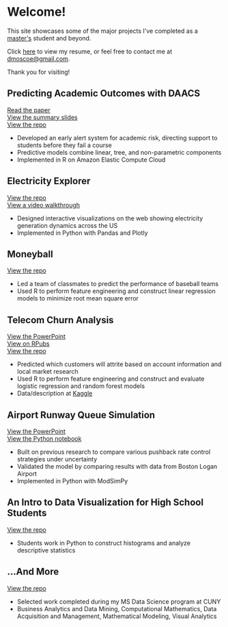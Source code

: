 # Welcome!

This site showcases some of the major projects I've completed as a [master's](http://catalog.sps.cuny.edu/preview_program.php?catoid=2&poid=607) student and beyond.  

Click [here](resume240706.pdf) to view my resume, or feel free to contact me at [dmoscoe@gmail.com](mailto:dmoscoe@gmail.com).  

Thank you for visiting!  

## Predicting Academic Outcomes with DAACS
[Read the paper](/daacs/paper.pdf)  
[View the summary slides](/daacs/slides.pdf)  
[View the repo](https://github.com/dmoscoe/DAACS2)  
* Developed an early alert system for academic risk, directing support to students before they fail a course  
* Predictive models combine linear, tree, and non-parametric components  
* Implemented in R on Amazon Elastic Compute Cloud

## Electricity Explorer
[View the repo](https://github.com/dmoscoe/DATA608)  
[View a video walkthrough](https://youtu.be/z8fwVsByEuw)  
* Designed interactive visualizations on the web showing electricity generation dynamics across the US  
* Implemented in Python with Pandas and Plotly

## Moneyball
[View the repo](https://github.com/dmoscoe/DATA621)  
* Led a team of classmates to predict the performance of baseball teams  
* Used R to perform feature engineering and construct linear regression models to minimize root mean square error

## Telecom Churn Analysis
[View the PowerPoint](/churn/churn.pdf)  
[View on RPubs](https://rpubs.com/dmoscoe/768184)  
[View the repo](https://github.com/dmoscoe/dmoscoe.github.io/tree/main/churn)  
* Predicted which customers will attrite based on account information and local market research  
* Used R to perform feature engineering and construct and evaluate logistic regression and random forest models  
* Data/description at [Kaggle](https://www.kaggle.com/c/customer-churn-prediction-2020/overview)

## Airport Runway Queue Simulation
[View the PowerPoint](/rway_queue/rway_queue.pdf)  
[View the Python notebook](https://colab.research.google.com/drive/1J1Bc2NUEzNCdJPIEXXLr3qnXu0hDINyR?usp=sharing)  
* Built on previous research to compare various pushback rate control strategies under uncertainty  
* Validated the model by comparing results with data from Boston Logan Airport  
* Implemented in Python with ModSimPy

## An Intro to Data Visualization for High School Students
[View the repo](https://github.com/dmoscoe/HCIS)  
* Students work in Python to construct histograms and analyze descriptive statistics  

## ...And More
[View the repo](https://github.com/dmoscoe/curated-SPS)  
* Selected work completed during my MS Data Science program at CUNY  
* Business Analytics and Data Mining, Computational Mathematics, Data Acquisition and Management, Mathematical Modeling, Visual Analytics
